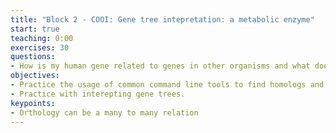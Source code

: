 ```yaml
---
title: "Block 2 - COOI: Gene tree intepretation: a metabolic enzyme"
start: true
teaching: 0:00
exercises: 30
questions:
- How is my human gene related to genes in other organisms and what does this tell me about gene duplication 
objectives:
- Practice the usage of common command line tools to find homologs and build trees.
- Practice with interepting gene trees. 
keypoints:
- Orthology can be a many to many relation 
---
```




